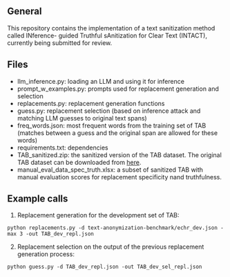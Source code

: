 ## General

This repository contains the implementation of a text sanitization method called INference-
guided Truthful sAnitization for Clear Text (INTACT), currently being submitted for review. 

## Files

- llm_inference.py: loading an LLM and using it for inference
- prompt_w_examples.py: prompts used for replacement generation and selection 
- replacements.py: replacement generation functions
- guess.py: replacement selection (based on inference attack and matching LLM guesses to original text spans)
- freq_words.json: most frequent words from the training set of TAB (matches between a guess and the original span are allowed for these words)
- requirements.txt: dependencies
- TAB_sanitized.zip: the sanitized version of the TAB dataset. The original TAB dataset can be downloaded from [here](https://github.com/NorskRegnesentral/text-anonymization-benchmark).
- manual_eval_data_spec_truth.xlsx: a subset of sanitized TAB with manual evaluation scores for replacement specificity nand truthfulness.

## Example calls 

1) Replacement generation for the development set of TAB: 

```{python}
python replacements.py -d text-anonymization-benchmark/echr_dev.json -max 3 -out TAB_dev_repl.json 
```

2) Replacement selection on the output of the previous replacement generation process:

```{python}
python guess.py -d TAB_dev_repl.json -out TAB_dev_sel_repl.json
```
